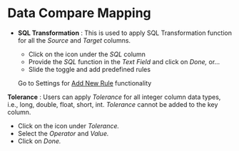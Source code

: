 # Data Compare Mapping

* **SQL Transformation** : This is used to apply SQL Transformation function for all the _Source_ and _Target_ columns.

  * Click on the icon under the _SQL_ column
  * Provide the _SQL_ function in the _Text Field_ and click on _Done,_ or... 
  * Slide the toggle and add predefined rules

   Go to Settings for [Add New Rule](https://app.gitbook.com/@dataq/s/docs/~/drafts/-MWOAN922BH54Ft3iFk_/settings) functionality

 **Tolerance** : Users can apply _Tolerance_ for all integer column data types, i.e., long, double, float, short, int. _Tolerance_ cannot be added to the key column.

* Click on the icon under _Tolerance._
* Select the _Operator_ and _Value._
* Click on _Done._



